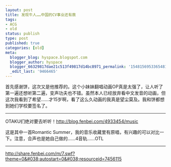```yaml
---
layout: post
title: 发现牛人……中国的CV事业还有救
tags:
- ACG
- old
status: publish
type: post
published: true
categories: [old]
meta:
  blogger_blog: hyspace.blogspot.com
  blogger_author: hyspace
  blogger_66329817dae21c513f49817d14bc8971_permalink: '1548156953365481635'
  _edit_last: '9466465'
---
```

首先感谢饼，这次又是他推荐的。这个小妹妹翻唱动画OP真是太强了，让人听了第一遍还想听第二遍，变声功夫也不错。虽然本人已经放弃看中文发音的动画，但这次我看到了希望……才15岁啊，看了这么久动画的我真是望尘莫及。我和饼都想到她们学校要签名了。

----------------------------------

OTAKU们绝对要去听听！<a href="http://blog.fenbei.com/4933454/music">http://blog.fenbei.com/4933454/music</a>

这是其中一首Romantic Summer，我的音乐收藏里有原唱，有兴趣的可以对比一下。注意，合声也是她自己做的……4音轨……OTL

----------------------------------

<a href="http://share.fenbei.com/m/7.swf?theme=0&#038;autostart=0&#038;resourceid=7456115">http://share.fenbei.com/m/7.swf?theme=0&#038;autostart=0&#038;resourceid=7456115</a>
